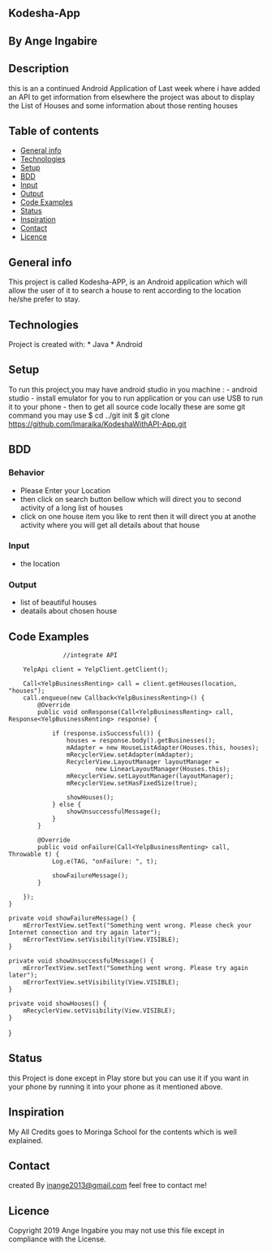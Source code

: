 ## Kodesha-App
## By Ange Ingabire
## Description 
   this is an a continued Android Application of Last week where i have added an API to get information from elsewhere
   the project was about to display the List of Houses and some information about those renting houses
## Table of contents
* [General info](#generalinfo)
* [Technologies](#technologies)
* [Setup](#setup)
* [BDD](#dbb)
* [Input](#input)
* [Output](#output)
* [Code Examples](#codeexamples)
* [Status](#status)
* [Inspiration](#inspiration)
* [Contact](#contact)
* [Licence](#licence)


## General info
   This project is called Kodesha-APP, is an Android application which will allow the user of it to search a house to rent      according to the location he/she prefer to stay. 
	
## Technologies
  Project is created with:
     * Java 
     * Android
	
## Setup
   To run this project,you may have android studio in you machine :
      - android studio 
      - install emulator for you to run application or you can use USB to run it to your phone 
      - then to get all source code locally these are some git command you may use
   $ cd ../git init 
   $ git clone https://github.com/Imaraika/KodeshaWithAPI-App.git
   
## BDD
### Behavior
- Please Enter your Location 
- then click on search button bellow which will direct you to second activity of a long list of houses
- click on one house item you like to rent then it will direct you at anothe activity where you will get
  all details about that house
  
### Input
- the location 

### Output
- list of beautiful houses
- deatails about chosen house

## Code Examples

                   //integrate API

        YelpApi client = YelpClient.getClient();

        Call<YelpBusinessRenting> call = client.getHouses(location, "houses");
        call.enqueue(new Callback<YelpBusinessRenting>() {
            @Override
            public void onResponse(Call<YelpBusinessRenting> call, Response<YelpBusinessRenting> response) {

                if (response.isSuccessful()) {
                    houses = response.body().getBusinesses();
                    mAdapter = new HouseListAdapter(Houses.this, houses);
                    mRecyclerView.setAdapter(mAdapter);
                    RecyclerView.LayoutManager layoutManager =
                            new LinearLayoutManager(Houses.this);
                    mRecyclerView.setLayoutManager(layoutManager);
                    mRecyclerView.setHasFixedSize(true);

                    showHouses();
                } else {
                    showUnsuccessfulMessage();
                }
            }

            @Override
            public void onFailure(Call<YelpBusinessRenting> call, Throwable t) {
                Log.e(TAG, "onFailure: ", t);

                showFailureMessage();
            }

        });
    }

    private void showFailureMessage() {
        mErrorTextView.setText("Something went wrong. Please check your Internet connection and try again later");
        mErrorTextView.setVisibility(View.VISIBLE);
    }

    private void showUnsuccessfulMessage() {
        mErrorTextView.setText("Something went wrong. Please try again later");
        mErrorTextView.setVisibility(View.VISIBLE);
    }

    private void showHouses() {
        mRecyclerView.setVisibility(View.VISIBLE);
    }
}

## Status
this Project is done except in Play store but you can use it if you want in your phone by running it into your phone as  it mentioned above.

## Inspiration
My All Credits goes to Moringa School for the contents which is well explained.

## Contact
created By inange2013@gmail.com feel free to contact me!

## Licence
Copyright 2019 Ange Ingabire
you may not use this file except in compliance with the License.


